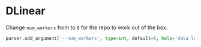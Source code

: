 # DLinear

Change `num_workers` from to `0` for the repo to work out of the box.
```python
parser.add_argument('--num_workers', type=int, default=0, help='data loader num workers')
```